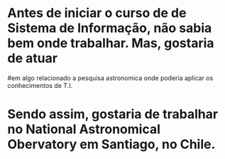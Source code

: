 #   Antes de iniciar o curso de de Sistema de Informação, não sabia bem onde trabalhar. Mas, gostaria de atuar 
#em algo relacionado a pesquisa astronomica onde poderia aplicar os conhecimentos de T.I.
# Sendo assim, gostaria de trabalhar no National Astronomical Obervatory em Santiago, no Chile.
